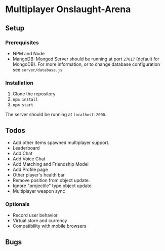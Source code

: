 # Multiplayer Onslaught-Arena

## Setup
### Prerequisites
- NPM and Node
- MangoDB: Mongod Server should be running at port `27017` (default for MongoDB). 
For more information, or to change database configuration see `server/database.js` 

### Installation
1. Clone the repository
2. `npm install`
3. `npm start`

The server should be running at `localhost:2000`.

## Todos
- Add other items spawned multiplayer support.
- Leaderboard
- Add Chat
- Add Voice Chat 
- Add Matching and Friendship Model
- Add Profile page
- Other player's health bar
- Remove position from object update.
- Ignore "projectile" type object update.
- Multiplayer weapon sync

### Optionals
- Record user behavior
- Virtual store and currency
- Compatibility with mobile browsers


## Bugs
